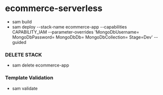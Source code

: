 # ecommerce-serverless

-   sam build
-   sam deploy --stack-name ecommerce-app --capabilities CAPABILITY_IAM --parameter-overrides 'MongoDbUsername=<DB-Username> MongoDbPassword=<DB-Password> MongoDbDb=<DB-Name> MongoDbCollection=<DB-Name-Collection> Stage=Dev' --guided

### DELETE STACK

-   sam delete ecommerce-app

### Template Validation

-   sam validate

